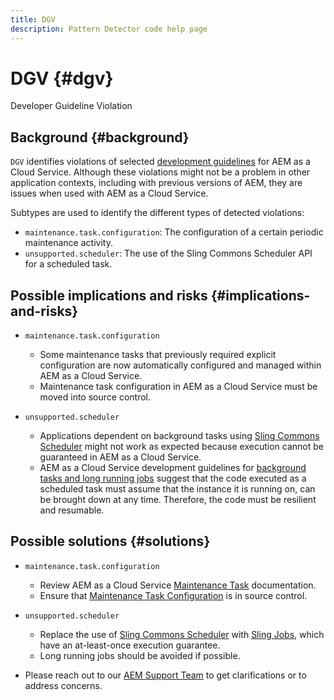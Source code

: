 ```yaml
---
title: DGV
description: Pattern Detector code help page
---
```


# DGV {#dgv}

Developer Guideline Violation

## Background {#background}

`DGV` identifies violations of selected [development guidelines](https://docs.adobe.com/content/help/en/experience-manager-cloud-service/implementing/developing/development-guidelines.html) for AEM as a Cloud Service. Although these violations might not be a problem in other application contexts, including with previous versions of AEM, they are issues when used with AEM as a Cloud Service.

Subtypes are used to identify the different types of detected violations:

* `maintenance.task.configuration`: The configuration of a certain periodic maintenance activity.
* `unsupported.scheduler`: The use of the Sling Commons Scheduler API for a scheduled task.

## Possible implications and risks {#implications-and-risks}

* `maintenance.task.configuration`
  * Some maintenance tasks that previously required explicit configuration are now automatically configured and managed within AEM as a Cloud Service.
  * Maintenance task configuration in AEM as a Cloud Service must be moved into source control.

* `unsupported.scheduler`
  * Applications dependent on background tasks using [Sling Commons Scheduler](https://sling.apache.org/documentation/bundles/scheduler-service-commons-scheduler.html) might not work as expected because execution cannot be guaranteed in AEM as a Cloud Service.
  * AEM as a Cloud Service development guidelines for [background tasks and long running jobs](https://docs.adobe.com/content/help/en/experience-manager-cloud-service/implementing/developing/development-guidelines.html#background-tasks-and-long-running-jobs) suggest that the code executed as a scheduled task must assume that the instance it is running on, can be brought down at any time. Therefore, the code must be resilient and resumable.

## Possible solutions {#solutions}

* `maintenance.task.configuration`
  * Review AEM as a Cloud Service [Maintenance Task](https://docs.adobe.com/content/help/en/experience-manager-cloud-service/operations/maintenance.html) documentation.
  * Ensure that [Maintenance Task Configuration](https://docs.adobe.com/content/help/en/experience-manager-cloud-service/implementing/deploying/overview.html#maintenance-tasks-configuration-in-source-control) is in source control.

* `unsupported.scheduler`
  * Replace the use of [Sling Commons Scheduler](https://sling.apache.org/documentation/bundles/scheduler-service-commons-scheduler.html) with [Sling Jobs](https://sling.apache.org/documentation/bundles/apache-sling-eventing-and-job-handling.html#jobs-guarantee-of-processing), which have an at-least-once execution guarantee.
  * Long running jobs should be avoided if possible.

* Please reach out to our [AEM Support Team](https://helpx.adobe.com/enterprise/using/support-for-experience-cloud.html) to get clarifications or to address concerns.
